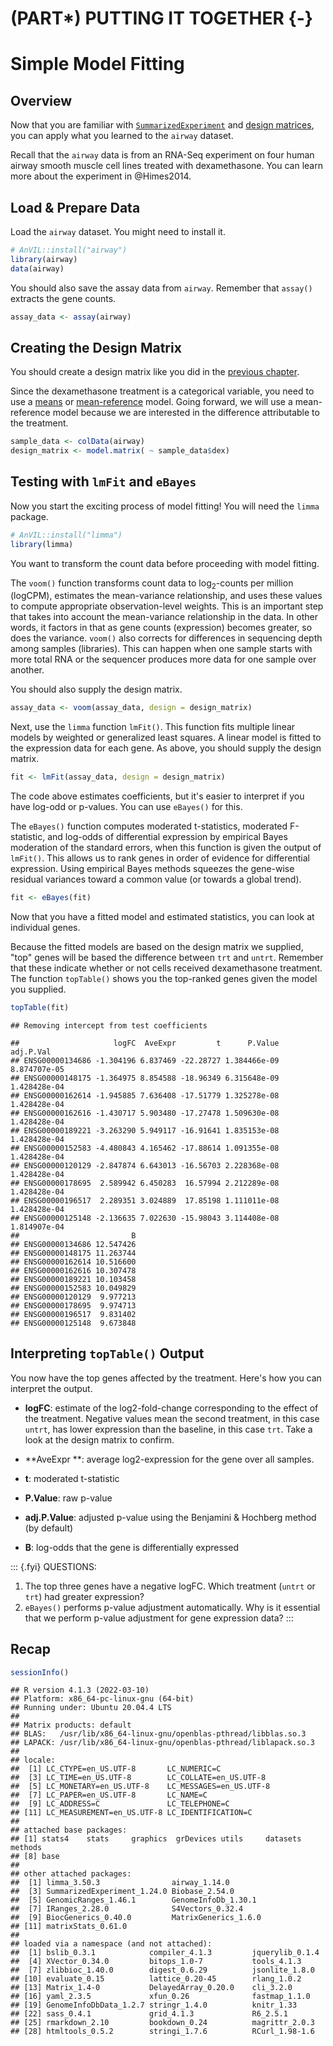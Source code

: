 # (PART\*) PUTTING IT TOGETHER {-}

# Simple Model Fitting

## Overview

Now that you are familiar with [`SummarizedExperiment`](summarizedexperiment.html#summarizedexperiment) and [design matrices](design-matrices.html#design-matrices), you can apply what you learned to the `airway` dataset. 

Recall that the `airway` data is from an RNA-Seq experiment on four human airway smooth muscle cell lines treated with dexamethasone. You can learn more about the experiment in @Himes2014. 

## Load & Prepare Data

Load the `airway` dataset. You might need to install it.


```r
# AnVIL::install("airway")
library(airway)
data(airway)
```

You should also save the assay data from `airway`. Remember that `assay()` extracts the gene counts.


```r
assay_data <- assay(airway)
```

## Creating the Design Matrix

You should create a design matrix like you did in the [previous chapter](design-matrices.html#inpractice). 

Since the dexamethasone treatment is a categorical variable, you need to use a [means](#means) or [mean-reference](#meanref) model. Going forward, we will use a mean-reference model because we are interested in the difference attributable to the treatment.


```r
sample_data <- colData(airway)
design_matrix <- model.matrix( ~ sample_data$dex)
```

## Testing with `lmFit` and `eBayes`

Now you start the exciting process of model fitting! You will need the `limma` package.


```r
# AnVIL::install("limma")
library(limma)
```

You want to transform the count data before proceeding with model fitting. 

The `voom()` function transforms count data to $\log_{2}$-counts per million (logCPM), estimates the mean-variance relationship, and uses these values to compute appropriate observation-level weights. This is an important step that takes into account the mean-variance relationship in the data. In other words, it factors in that as gene counts (expression) becomes greater, so does the variance. `voom()` also corrects for differences in sequencing depth among samples (libraries). This can happen when one sample starts with more total RNA or the sequencer produces more data for one sample over another.

You should also supply the design matrix.


```r
assay_data <- voom(assay_data, design = design_matrix)
```

Next, use the `limma` function `lmFit()`. This function fits multiple linear models by weighted or generalized least squares. A linear model is fitted to the expression data for each gene. As above, you should supply the design matrix.


```r
fit <- lmFit(assay_data, design = design_matrix)
```

The code above estimates coefficients, but it's easier to interpret if you have log-odd or p-values. You can use `eBayes()` for this. 

The `eBayes()` function computes moderated t-statistics, moderated F-statistic, and log-odds of differential expression by empirical Bayes moderation of the standard errors, when this function is given the output of `lmFit()`. This allows us to rank genes in order of evidence for differential expression. Using empirical Bayes methods squeezes the gene-wise residual variances toward a common value (or towards a global trend).


```r
fit <- eBayes(fit)
```

Now that you have a fitted model and estimated statistics, you can look at individual genes. 

Because the fitted models are based on the design matrix we supplied, "top" genes will be based the difference between `trt` and `untrt`. Remember that these indicate whether or not cells received dexamethasone treatment. The function `topTable()` shows you the top-ranked genes given the model you supplied.


```r
topTable(fit)
```

```
## Removing intercept from test coefficients
```

```
##                     logFC  AveExpr         t      P.Value    adj.P.Val
## ENSG00000134686 -1.304196 6.837469 -22.28727 1.384466e-09 8.874707e-05
## ENSG00000148175 -1.364975 8.854588 -18.96349 6.315648e-09 1.428428e-04
## ENSG00000162614 -1.945885 7.636408 -17.51779 1.325278e-08 1.428428e-04
## ENSG00000162616 -1.430717 5.903480 -17.27478 1.509630e-08 1.428428e-04
## ENSG00000189221 -3.263290 5.949117 -16.91641 1.835153e-08 1.428428e-04
## ENSG00000152583 -4.480843 4.165462 -17.88614 1.091355e-08 1.428428e-04
## ENSG00000120129 -2.847874 6.643013 -16.56703 2.228368e-08 1.428428e-04
## ENSG00000178695  2.589942 6.450283  16.57994 2.212289e-08 1.428428e-04
## ENSG00000196517  2.289351 3.024889  17.85198 1.111011e-08 1.428428e-04
## ENSG00000125148 -2.136635 7.022630 -15.98043 3.114408e-08 1.814907e-04
##                         B
## ENSG00000134686 12.547426
## ENSG00000148175 11.263744
## ENSG00000162614 10.516600
## ENSG00000162616 10.307478
## ENSG00000189221 10.103458
## ENSG00000152583 10.049829
## ENSG00000120129  9.977213
## ENSG00000178695  9.974713
## ENSG00000196517  9.831402
## ENSG00000125148  9.673848
```

## Interpreting `topTable()` Output

You now have the top genes affected by the treatment. Here's how you can interpret the output.

- **logFC**: estimate of the log2-fold-change corresponding to the effect of the treatment. Negative values mean the second treatment, in this case `untrt`, has lower expression than the baseline, in this case `trt`. Take a look at the design matrix to confirm.

- **AveExpr	**: average log2-expression for the gene over all samples.

- **t**: moderated t-statistic

- **P.Value**: raw p-value

- **adj.P.Value**: adjusted p-value using the Benjamini & Hochberg method (by default)

- **B**: log-odds that the gene is differentially expressed

::: {.fyi}
QUESTIONS:

1. The top three genes have a negative logFC. Which treatment (`untrt` or `trt`) had greater expression?
2. `eBayes()` performs p-value adjustment automatically. Why is it essential that we perform p-value adjustment for gene expression data?
:::

## Recap


```r
sessionInfo()
```

```
## R version 4.1.3 (2022-03-10)
## Platform: x86_64-pc-linux-gnu (64-bit)
## Running under: Ubuntu 20.04.4 LTS
## 
## Matrix products: default
## BLAS:   /usr/lib/x86_64-linux-gnu/openblas-pthread/libblas.so.3
## LAPACK: /usr/lib/x86_64-linux-gnu/openblas-pthread/liblapack.so.3
## 
## locale:
##  [1] LC_CTYPE=en_US.UTF-8       LC_NUMERIC=C              
##  [3] LC_TIME=en_US.UTF-8        LC_COLLATE=en_US.UTF-8    
##  [5] LC_MONETARY=en_US.UTF-8    LC_MESSAGES=en_US.UTF-8   
##  [7] LC_PAPER=en_US.UTF-8       LC_NAME=C                 
##  [9] LC_ADDRESS=C               LC_TELEPHONE=C            
## [11] LC_MEASUREMENT=en_US.UTF-8 LC_IDENTIFICATION=C       
## 
## attached base packages:
## [1] stats4    stats     graphics  grDevices utils     datasets  methods  
## [8] base     
## 
## other attached packages:
##  [1] limma_3.50.3                airway_1.14.0              
##  [3] SummarizedExperiment_1.24.0 Biobase_2.54.0             
##  [5] GenomicRanges_1.46.1        GenomeInfoDb_1.30.1        
##  [7] IRanges_2.28.0              S4Vectors_0.32.4           
##  [9] BiocGenerics_0.40.0         MatrixGenerics_1.6.0       
## [11] matrixStats_0.61.0         
## 
## loaded via a namespace (and not attached):
##  [1] bslib_0.3.1            compiler_4.1.3         jquerylib_0.1.4       
##  [4] XVector_0.34.0         bitops_1.0-7           tools_4.1.3           
##  [7] zlibbioc_1.40.0        digest_0.6.29          jsonlite_1.8.0        
## [10] evaluate_0.15          lattice_0.20-45        rlang_1.0.2           
## [13] Matrix_1.4-0           DelayedArray_0.20.0    cli_3.2.0             
## [16] yaml_2.3.5             xfun_0.26              fastmap_1.1.0         
## [19] GenomeInfoDbData_1.2.7 stringr_1.4.0          knitr_1.33            
## [22] sass_0.4.1             grid_4.1.3             R6_2.5.1              
## [25] rmarkdown_2.10         bookdown_0.24          magrittr_2.0.3        
## [28] htmltools_0.5.2        stringi_1.7.6          RCurl_1.98-1.6
```
